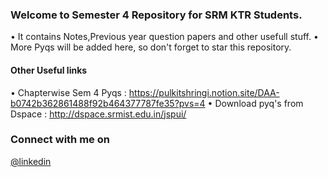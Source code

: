 ### Welcome to Semester 4 Repository for SRM KTR Students.
• It contains Notes,Previous year question papers and other usefull stuff.
• More Pyqs will be added here, so don't forget to star this repository.
#### Other Useful links 
•  Chapterwise Sem 4 Pyqs : https://pulkitshringi.notion.site/DAA-b0742b362861488f92b464377787fe35?pvs=4
• Download pyq's from Dspace : http://dspace.srmist.edu.in/jspui/
### Connect with me on
[@linkedin](https://www.linkedin.com/in/pulkitshringi/)
